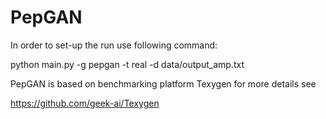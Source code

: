 # PepGAN

In order to set-up the run use following command:

python main.py -g pepgan -t real -d data/output_amp.txt



PepGAN is based on benchmarking platform Texygen for more details see

https://github.com/geek-ai/Texygen
